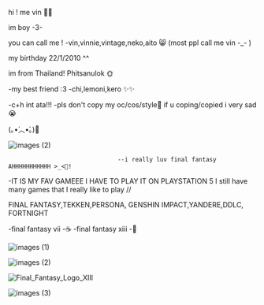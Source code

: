 hi ! me vin 🎉😺

im boy -3- 
       

you can call me !
-vin,vinnie,vintage,neko,aito 😸
(most ppl call me vin -_- )



my birthday 22/1/2010 ^^






im from Thailand!
Phitsanulok 🌞




-my best friend :3
-chi,lemoni,kero ✨✨


-c+h int ata!!!
-pls don't copy my oc/cos/style🥶
if u coping/copied i very sad😭



(⁠｡⁠•́⁠︿⁠•̀⁠｡⁠)💢



![images (2)](https://github.com/user-attachments/assets/dcd65028-2924-4718-bc56-1ba577295cdb)




                              
                                   --i really luv final fantasy AHHHHHHHHHHH >_<💢!
-IT IS MY FAV GAMEEE I HAVE TO PLAY IT ON PLAYSTATION 5  I still have many games that I really like to play //

FINAL FANTASY,TEKKEN,PERSONA, GENSHIN IMPACT,YANDERE,DDLC, FORTNIGHT          


-final fantasy vii -☕
-final fantasy xiii -🍵



![images (1)](https://github.com/user-attachments/assets/66032dd9-14ad-4b2d-9fea-441d5f9331fc)




                                      
![images (2)](https://github.com/user-attachments/assets/c4f7342c-b446-45df-8d0a-552ef6686e74)





![Final_Fantasy_Logo_XIII](https://github.com/user-attachments/assets/f8ca9e4a-6d9b-464d-b8bb-a2c0fda209c1)










![images (3)](https://github.com/user-attachments/assets/7186ffa8-9fcd-48fe-8340-13f56b03b2c0)



